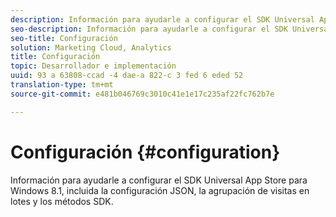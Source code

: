 ```yaml
---
description: Información para ayudarle a configurar el SDK Universal App Store para Windows 8.1, incluida la configuración JSON, la agrupación de visitas en lotes y los métodos SDK.
seo-description: Información para ayudarle a configurar el SDK Universal App Store para Windows 8.1, incluida la configuración JSON, la agrupación de visitas en lotes y los métodos SDK.
seo-title: Configuración
solution: Marketing Cloud, Analytics
title: Configuración
topic: Desarrollador e implementación
uuid: 93 a 63808-ccad -4 dae-a 822-c 3 fed 6 eded 52
translation-type: tm+mt
source-git-commit: e481b046769c3010c41e1e17c235af22fc762b7e

---
```



# Configuración {#configuration}

Información para ayudarle a configurar el SDK Universal App Store para Windows 8.1, incluida la configuración JSON, la agrupación de visitas en lotes y los métodos SDK.
